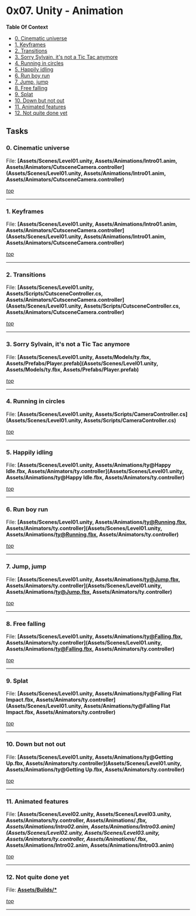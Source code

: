 # 0x07. Unity - Animation

**Table Of Context**
- [0. Cinematic universe](#0-Cinematic-universe)
- [1. Keyframes](#1-Keyframes)
- [2. Transitions](#2-Transitions)
- [3. Sorry Sylvain, it's not a Tic Tac anymore](#3-Sorry-Sylvain,-it's-not-a-Tic-Tac-anymore)
- [4. Running in circles](#4-Running-in-circles)
- [5. Happily idling](#5-Happily-idling)
- [6. Run boy run](#6-Run-boy-run)
- [7. Jump, jump](#7-Jump,-jump)
- [8. Free falling](#8-Free-falling)
- [9. Splat](#9-Splat)
- [10. Down but not out](#10-Down-but-not-out)
- [11. Animated features](#11-Animated-features)
- [12. Not quite done yet](#12-Not-quite-done-yet)

## Tasks


### 0. Cinematic universe
File: **[Assets/Scenes/Level01.unity, Assets/Animations/Intro01.anim, Assets/Animators/CutsceneCamera.controller](Assets/Scenes/Level01.unity, Assets/Animations/Intro01.anim, Assets/Animators/CutsceneCamera.controller)**




*[top](#0x07-Unity---Animation)*

---


### 1. Keyframes
File: **[Assets/Scenes/Level01.unity, Assets/Animations/Intro01.anim, Assets/Animators/CutsceneCamera.controller](Assets/Scenes/Level01.unity, Assets/Animations/Intro01.anim, Assets/Animators/CutsceneCamera.controller)**




*[top](#0x07-Unity---Animation)*

---


### 2. Transitions
File: **[Assets/Scenes/Level01.unity, Assets/Scripts/CutsceneController.cs, Assets/Animators/CutsceneCamera.controller](Assets/Scenes/Level01.unity, Assets/Scripts/CutsceneController.cs, Assets/Animators/CutsceneCamera.controller)**




*[top](#0x07-Unity---Animation)*

---


### 3. Sorry Sylvain, it's not a Tic Tac anymore
File: **[Assets/Scenes/Level01.unity, Assets/Models/ty.fbx, Assets/Prefabs/Player.prefab](Assets/Scenes/Level01.unity, Assets/Models/ty.fbx, Assets/Prefabs/Player.prefab)**




*[top](#0x07-Unity---Animation)*

---


### 4. Running in circles
File: **[Assets/Scenes/Level01.unity, Assets/Scripts/CameraController.cs](Assets/Scenes/Level01.unity, Assets/Scripts/CameraController.cs)**




*[top](#0x07-Unity---Animation)*

---


### 5. Happily idling
File: **[Assets/Scenes/Level01.unity, Assets/Animations/ty@Happy Idle.fbx, Assets/Animators/ty.controller](Assets/Scenes/Level01.unity, Assets/Animations/ty@Happy Idle.fbx, Assets/Animators/ty.controller)**




*[top](#0x07-Unity---Animation)*

---


### 6. Run boy run
File: **[Assets/Scenes/Level01.unity, Assets/Animations/ty@Running.fbx, Assets/Animators/ty.controller](Assets/Scenes/Level01.unity, Assets/Animations/ty@Running.fbx, Assets/Animators/ty.controller)**




*[top](#0x07-Unity---Animation)*

---


### 7. Jump, jump
File: **[Assets/Scenes/Level01.unity, Assets/Animations/ty@Jump.fbx, Assets/Animators/ty.controller](Assets/Scenes/Level01.unity, Assets/Animations/ty@Jump.fbx, Assets/Animators/ty.controller)**




*[top](#0x07-Unity---Animation)*

---


### 8. Free falling
File: **[Assets/Scenes/Level01.unity, Assets/Animations/ty@Falling.fbx, Assets/Animators/ty.controller](Assets/Scenes/Level01.unity, Assets/Animations/ty@Falling.fbx, Assets/Animators/ty.controller)**




*[top](#0x07-Unity---Animation)*

---


### 9. Splat
File: **[Assets/Scenes/Level01.unity, Assets/Animations/ty@Falling Flat Impact.fbx, Assets/Animators/ty.controller](Assets/Scenes/Level01.unity, Assets/Animations/ty@Falling Flat Impact.fbx, Assets/Animators/ty.controller)**




*[top](#0x07-Unity---Animation)*

---


### 10. Down but not out
File: **[Assets/Scenes/Level01.unity, Assets/Animations/ty@Getting Up.fbx, Assets/Animators/ty.controller](Assets/Scenes/Level01.unity, Assets/Animations/ty@Getting Up.fbx, Assets/Animators/ty.controller)**




*[top](#0x07-Unity---Animation)*

---


### 11. Animated features
File: **[Assets/Scenes/Level02.unity, Assets/Scenes/Level03.unity, Assets/Animators/ty.controller, Assets/Animations/*.fbx, Assets/Animations/Intro02.anim, Assets/Animations/Intro03.anim](Assets/Scenes/Level02.unity, Assets/Scenes/Level03.unity, Assets/Animators/ty.controller, Assets/Animations/*.fbx, Assets/Animations/Intro02.anim, Assets/Animations/Intro03.anim)**




*[top](#0x07-Unity---Animation)*

---


### 12. Not quite done yet
File: **[Assets/Builds/*](Assets/Builds/*)**




*[top](#0x07-Unity---Animation)*

---


